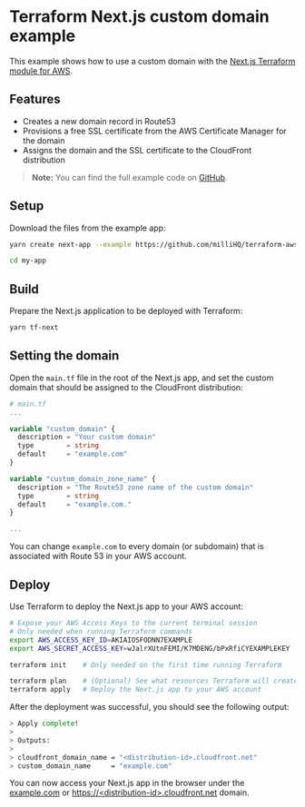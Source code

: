 # Terraform Next.js custom domain example

This example shows how to use a custom domain with the [Next.js Terraform module for AWS](https://registry.terraform.io/modules/milliHQ/next-js/aws).

## Features

- Creates a new domain record in Route53
- Provisions a free SSL certificate from the AWS Certificate Manager for the domain
- Assigns the domain and the SSL certificate to the CloudFront distribution

> **Note:** You can find the full example code on [GitHub](https://github.com/milliHQ/terraform-aws-next-js/tree/v0.x/examples/with-custom-domain).

## Setup

Download the files from the example app:

```sh
yarn create next-app --example https://github.com/milliHQ/terraform-aws-next-js/tree/v0.x/examples/with-custom-domain my-app

cd my-app
```

## Build

Prepare the Next.js application to be deployed with Terraform:

```sh
yarn tf-next
```

## Setting the domain

Open the `main.tf` file in the root of the Next.js app, and set the custom domain that should be assigned to the CloudFront distribution:

```tf
# main.tf
...

variable "custom_domain" {
  description = "Your custom domain"
  type        = string
  default     = "example.com"
}

variable "custom_domain_zone_name" {
  description = "The Route53 zone name of the custom domain"
  type        = string
  default     = "example.com."
}

...
```

You can change `example.com` to every domain (or subdomain) that is associated with Route 53 in your AWS account.

## Deploy

Use Terraform to deploy the Next.js app to your AWS account:

```sh
# Expose your AWS Access Keys to the current terminal session
# Only needed when running Terraform commands
export AWS_ACCESS_KEY_ID=AKIAIOSFODNN7EXAMPLE
export AWS_SECRET_ACCESS_KEY=wJalrXUtnFEMI/K7MDENG/bPxRfiCYEXAMPLEKEY

terraform init    # Only needed on the first time running Terraform

terraform plan    # (Optional) See what resources Terraform will create
terraform apply   # Deploy the Next.js app to your AWS account
```

After the deployment was successful, you should see the following output:

```sh
> Apply complete!
>
> Outputs:
>
> cloudfront_domain_name = "<distribution-id>.cloudfront.net"
> custom_domain_name     = "example.com"
```

You can now access your Next.js app in the browser under the [example.com](https://example.com) or [https://&lt;distribution-id&gt;.cloudfront.net](https://<distribution-id>.cloudfront.net) domain.
